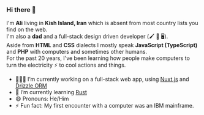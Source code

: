 ### Hi there 👋

I'm **Ali** living in **Kish Island, Iran** which is absent from most country lists you find on the web. <br>
I'm also a **dad** and a full-stack design driven developer (🖌 🚙 🖥). <br>
Aside from **HTML** and **CSS** dialects I mostly speak **JavaScript (TypeScript)** and **PHP** with computers and sometimes other humans. <br>
For the past 20 years, I've been learning how people make computers to turn the electricity ⚡️ to cool actions and things.

- 👨🏻‍💻 I’m currently working on a full-stack web app, using [Nuxt.js](https://github.com/nuxt/nuxt.js) and [Drizzle ORM](https://github.com/drizzle-team/drizzle-orm)
- 🌱 I’m currently learning [Rust](https://github.com/rust-lang) 
- 😄 Pronouns: He/Him
- ⚡ Fun fact: My first encounter with a computer was an IBM mainframe.

<!--
**sherlockmac/sherlockmac** is a ✨ _special_ ✨ repository because its `README.md` (this file) appears on your GitHub profile.

Here are some ideas to get you started:

- 🔭 I’m currently working on ...
- 🌱 I’m currently learning ...
- 👯 I’m looking to collaborate on ...
- 🤔 I’m looking for help with ...
- 💬 Ask me about ...
- 📫 How to reach me: ...
- 😄 Pronouns: ...
- ⚡ Fun fact: ...
-->
